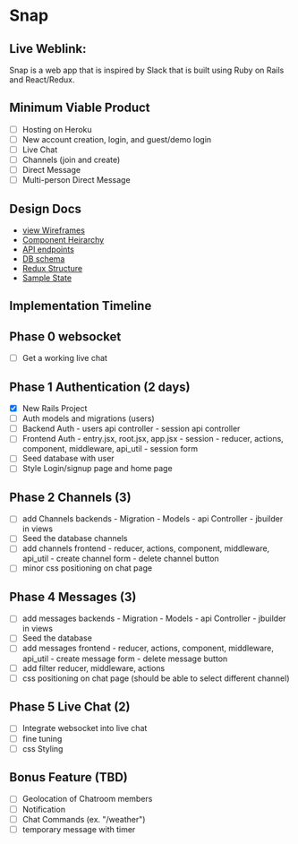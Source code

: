 # **Snap**


## **Live Weblink:**

Snap is a web app that is inspired by Slack that is built using Ruby on Rails and React/Redux.

## **Minimum Viable Product**
- [ ] Hosting on Heroku
- [ ] New account creation, login, and guest/demo login
- [ ] Live Chat
- [ ] Channels (join and create)
- [ ] Direct Message
- [ ] Multi-person Direct Message

## **Design Docs**

- [view Wireframes](./wireframes)
- [Component Heirarchy](./component-heirarchy.md)
- [API endpoints](./api-endpoints.md)
- [DB schema](./schema.md)
- [Redux Structure](./redux-structure.md)
- [Sample State](./sample-state.md)


## **Implementation Timeline**

##  **Phase 0 websocket**
- [ ] Get a working live chat

##  **Phase 1 Authentication** (2 days)
- [x] New Rails Project
- [ ] Auth models and migrations (users)
- [ ] Backend Auth
      - users api controller
      - session api controller
- [ ] Frontend Auth
      - entry.jsx, root.jsx, app.jsx
      - session - reducer, actions, component, middleware, api_util
      - session form
- [ ] Seed database with user
- [ ] Style Login/signup page and home page

##  **Phase 2 Channels** (3)
- [ ] add Channels backends
      - Migration
      - Models
      - api Controller
      - jbuilder in views
- [ ] Seed the database channels  
- [ ] add channels frontend
      - reducer, actions, component, middleware, api_util
      - create channel form
      - delete channel button
- [ ] minor css positioning on chat page

##  **Phase 4 Messages** (3)
- [ ] add messages backends
      - Migration
      - Models
      - api Controller
      - jbuilder in views
- [ ] Seed the database
- [ ] add messages frontend
      - reducer, actions, component, middleware, api_util
      - create message form
      - delete message button
- [ ] add filter reducer, middleware, actions
- [ ] css positioning on chat page (should be able to select different channel)

## **Phase 5 Live Chat** (2)
- [ ] Integrate websocket into live chat
- [ ] fine tuning
- [ ] css Styling   

## **Bonus Feature (TBD)**

- [ ] Geolocation of Chatroom members
- [ ] Notification
- [ ] Chat Commands (ex. "/weather")
- [ ] temporary message with timer
